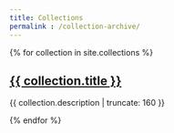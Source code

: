 ```yaml
---
title: Collections
permalink : /collection-archive/
---
```

{% for collection in site.collections %}


<a href="{{ collection.url | prepend: site.baseurl }}">
        <h2>{{ collection.title }}</h2>
</a>

<p class="post-excerpt">{{ collection.description | truncate: 160 }}</p>

{% endfor %}     
